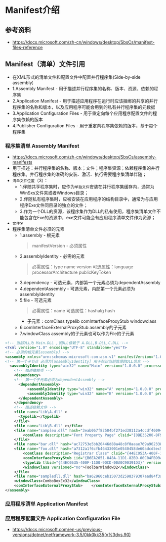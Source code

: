 # Manifest介绍

## 参考资料

- https://docs.microsoft.com/zh-cn/windows/desktop/SbsCs/manifest-files-reference

## Manifest（清单）文件引用

- 在XML形式的清单文件和配置文件中配置并行程序集(Side-by-side assembly)
- 1.Assembly Manifest - 用于描述并行程序集的名称、版本、资源、依赖的程序集
- 2.Application Manifest - 用于描述应用程序在运行时应该捆绑的共享的并行程序集的名称和版本，以及应用程序可能会用到的私有并行程序集的元数据
- 3.Application Configuration Files - 用于重定向每个应用程序配置文件的程序集依赖的版本
- 4.Publisher Configuration Files - 用于重定向程序集依赖的版本，基于每个程序集

### 程序集清单 Assembly Manifest

- https://docs.microsoft.com/zh-cn/windows/desktop/SbsCs/assembly-manifests
- 用于描述：并行程序集的名称、版本；文件；程序集资源；依赖程序集的并行程序集。并行程序集的准确的安装、激活、执行需要程序集清单伴随；
- `清单文件位置`（3）：
  - 1.伴随共享程序集时，应作为`单独文件`安装在并行程序集缓存内，通常为WinSxs文件夹或者Windows目录；
  - 2.伴随私有程序集时，应被安装在应用程序的结构目录中，通常为与应用程序Exe文件同目录的独立的文件；
  - 3.作为一个DLL的资源，该程序集作为DLL的私有使用，程序集清单文件不能包含在Exe的资源中，exe文件可能会有应用程序清单文件作为资源；
- `文件名`
- 程序集清单文件必须的元素
  - 1.assembly - 根元素
    > manifestVersion - 必须属性
  - 2.assemblyIdentity - 必需的元素
    > 必需属性：type  name version
    > 可选属性：language processorArchitecture publicKeyToken
  - 3.dependency - 可选元素，内部第一个元素必须为dependentAssembly
  - 4.dependentAssembly - 可选元素，内部第一个元素必须为assemblyIdentity 
  - 5.file - 可选元素
    > 必需属性：name
    > 可选属性：hashalg hash
    - 子元素：comClass  typelib  comInterfaceProxyStub windowclass
  - 6.comInterfaceExternalProxyStub assembly的子元素
  - 7.windowClass assembly的子元素也可以作为File的子元素

```XML
<!-- 当前DLL为 Main.DLL ,该DLL依赖于 A.DLL,B.DLL,C.DLL -->
<?xml version="1.0" encoding="UTF-8" standalone="yes"?>
<!-- 必须的根元素[assembly] -->
<assembly xmlns="urn:schemas-microsoft-com:asm.v1" manifestVersion="1.0">
<!-- 第一个子节点 必须为[assemblyIdentity] 用于标识当前管理的DLL信息 -->
  <assemblyIdentity type="win32" name="Main" version="1.0.0.0" processorArchitecture="x86" publicKeyToken="0000000000000000"/>
    <!-- 描述依赖项 -->
    <dependency>
    <!-- 第一个子元素必须为dependentAssembly -->
      <dependentAssembly>
          <assemblyIdentity type="win32" name="A" version="1.0.0.0" processorArchitecture="x86" publicKeyToken="0000000000000000"/>
          <assemblyIdentity type="win32" name="B" version="1.0.0.0" processorArchitecture="x86" publicKeyToken="0000000000000000"/>
      </dependentAssembly>
    </dependency>
    <!-- 描述依赖文件 -->
    <file name="Lib\A.dll" >
      <typelib></typelib>
    </file>
    <file name="Lib\B.dll" ></file>
    <file name="sampleu.dll" hash="3eab067f82504bf271ed38112a4ccdf46094eb5a" hashalg="SHA1">
        <comClass description="Font Property Page" clsid="{0BE35200-8F91-11CE-9DE3-00AA004BB851}"/>
    </file>
    <file name="bar.dll" hash="ac72753e5bb20446d88a48c8f0aaae769a962338" hashalg="SHA1"/>
    <file name="foo.dll" hash="a7312a1f6cfb46433001e0540458de60adcd5ec5" hashalg="SHA1">
        <comClass description="Registrar Class" clsid="{44EC053A-400F-11D0-9DCD-00A0C90391D3}" progid="ATL.Registrar"/>
        <comInterfaceProxyStub iid="{B6EA2051-048A-11D1-82B9-00C04FB9942E}" name=" IAxWinAmbientDispatch " tlbid="{34EC053A-400F-11D0-9DCD-00A0C90391D3}"/>
        <typelib tlbid="{44EC0535-400F-11D0-9DCD-00A0C90391D3}" version="1.0" helpdir=""/>
        <windowClass versioned="no">ToolbarWindow32</windowClass>
    </file>
    <file name="sampledll.dll" hash="ba62960ceb15073d2598379307aad84f3a73dfcb" hashalg="SHA1"/>
    <windowClass>ComboBoxEx32</windowClass>
    <comInterfaceExternalProxyStub>    </comInterfaceExternalProxyStub>
</assembly>
```

### 应用程序清单 Application Manifest



### 应用程序配置文件 Application Configuration File

- https://docs.microsoft.com/en-us/previous-versions/dotnet/netframework-3.5/0kk0kk35(v%3dvs.90)